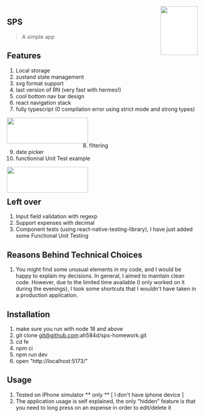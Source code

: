 <img src="pictures/fire.png" align="right" width="98" height="129" style="background-color:white;"/>

## SPS
> A simple app

## Features

1. Local storage
2. zustand state management
3. svg format support
4. last version of RN (very fast with hermes!)
5. cool bottom nav bar design 
6. react navigation stack
7. fully typescript (0 compilation error using strict mode and strong types)
   
<img src="pictures/ts.jpg" align="left" width="214" height="68" style="background-color:white;"/><br><br><br>

8. filtering
9. date picker
10. functionnal Unit Test example

<img src="pictures/tests.jpg" align="left" width="214" height="68" style="background-color:white;"/><br><br><br>



## Left over

1. Input field validation with regexp
2. Support expenses with decimal
3. Component tests (using react-native-testing-library), I have just added some Functional Unit Testing

## Reasons Behind Technical Choices
1. You might find some unusual elements in my code, and I would be happy to explain my decisions. In general, I aimed to maintain clean code. However, due to the limited time available (I only worked on it during the evenings), I took some shortcuts that I wouldn't have taken in a production application.

## Installation

1. make sure you run with node 18 and above
2. git clone git@github.com:ah584d/sps-homework.git
3. cd fe
4. npm ci
5. npm run dev
6. open "http://localhost:5173/"

## Usage

1. Tested on iPhone simulator ** only ** [ I don't have iphone device ]
2. The application usage is self explained, the only "hidden" feature is that you need to long press on an expense in order to edit/delete it



